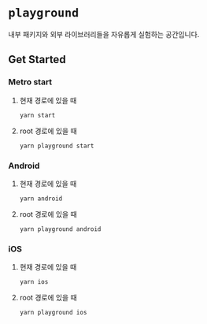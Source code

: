 # `playground`

내부 패키지와 외부 라이브러리들을 자유롭게 실험하는 공간입니다.

## Get Started

### Metro start

1. 현재 경로에 있을 때

    ```
    yarn start
    ```

2. root 경로에 있을 때
    ```
    yarn playground start
    ```

### Android

1. 현재 경로에 있을 때

    ```
    yarn android
    ```

2. root 경로에 있을 때
    ```
    yarn playground android
    ```

### iOS

1. 현재 경로에 있을 때

    ```
    yarn ios
    ```

2. root 경로에 있을 때
    ```
    yarn playground ios
    ```
